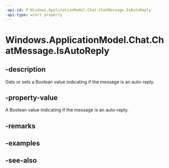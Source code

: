 ```yaml
---
-api-id: P:Windows.ApplicationModel.Chat.ChatMessage.IsAutoReply
-api-type: winrt property
---
```


<!-- Property syntax
public bool IsAutoReply { get;  set; }
-->

# Windows.ApplicationModel.Chat.ChatMessage.IsAutoReply

## -description
Gets or sets a Boolean value indicating if the message is an auto-reply.

## -property-value
A Boolean value indicating if the message is an auto-reply.

## -remarks

## -examples

## -see-also
